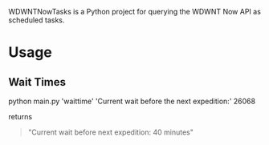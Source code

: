 WDWNTNowTasks is a Python project for querying the WDWNT Now API as scheduled tasks.

# Usage

## Wait Times

python main.py 'waittime' 'Current wait before the next expedition:' 26068

returns
> "Current wait before next expedition: 40 minutes"
